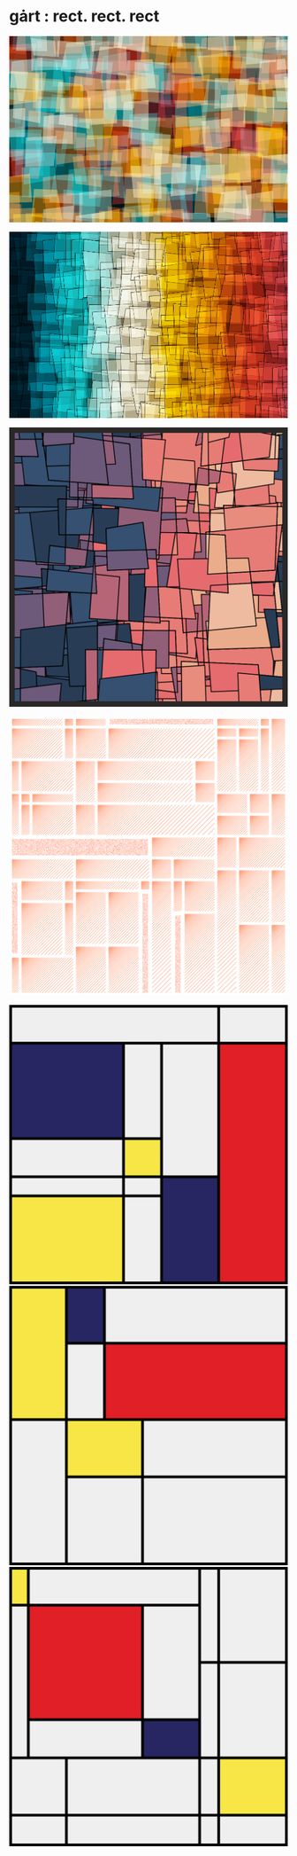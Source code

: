 # gȧrt : rect. rect. rect

![rect](rects1.png)

![rect](rects2.png)

![rect-over](rects-over.png)

![divine-divide](divine-divide.png)

![](mondrian-01.png)
![](mondrian-02.png)
![](mondrian-03.png)
